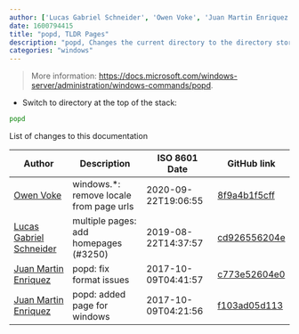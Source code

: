 ```yaml
---
author: ['Lucas Gabriel Schneider', 'Owen Voke', 'Juan Martin Enriquez']
date: 1600794415
title: "popd, TLDR Pages"
description: "popd, Changes the current directory to the directory stored by the `pushd` command."
categories: "windows"
---
```

> More information: <https://docs.microsoft.com/windows-server/administration/windows-commands/popd>.

- Switch to directory at the top of the stack:

```bash
popd
```
List of changes to this documentation


Author | Description | ISO 8601 Date | GitHub link
------|-----|-----|-----
[Owen Voke](mailto:development@voke.dev) | windows.*: remove locale from page urls | 2020-09-22T19:06:55 | [8f9a4b1f5cff](https://github.com/tldr-pages/tldr/commit/8f9a4b1f5cff138652665e9756a1a13466029fed)
[Lucas Gabriel Schneider](mailto:lucas.schneider@sap.com) | multiple pages: add homepages (#3250) | 2019-08-22T14:37:57 | [cd926556204e](https://github.com/tldr-pages/tldr/commit/cd926556204e9b8d34858b141886c675e8e0b83a)
[Juan Martin Enriquez](mailto:juanenriquez@gmail.com) | popd: fix format issues | 2017-10-09T04:41:57 | [c773e52604e0](https://github.com/tldr-pages/tldr/commit/c773e52604e0b7c7e8e2617b6c4886ec46719120)
[Juan Martin Enriquez](mailto:juanenriquez@gmail.com) | popd: added page for windows | 2017-10-09T04:21:56 | [f103ad05d113](https://github.com/tldr-pages/tldr/commit/f103ad05d113c42992aad3186e66abd68cb27113)

